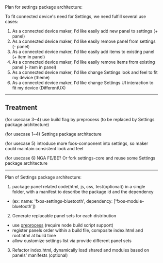 Plan for settings package architecture:

To fit connected device's need for Settings, we need fulfill several use cases:

1. As a connected device maker, I'd like easily add new panel to settings (+ panel)
2. As a connected device maker, I'd like easily remove panel from settings (- panel)
3. As a connected device maker, I'd like easily add items to existing panel (+ item in panel)
4. As a connected device maker, I'd like easily remove items from existing panel (- item in panel)
5. As a connected device maker, I'd like change Settings look and feel to fit my device (theme)
6. As a connected device maker, I'd like change Settings UI interaction to fit my device (DifferentUX)

----
## Treatment

(for usecase 3~4) use build flag by preprocess (to be replaced by Settings package architecture)

(for usecase 1~4) Settings package architecture

(for usecase 5) introduce more fxos-component into settings, so maker could maintain consistent look and feel

(for usecase 6) NGA FE/BE? Or fork settings-core and reuse some Settings package architecture

----

Plan of Settings package architecture:

1. package panel related code(html, js, css, test(optional)) in a single folder, with a manifest to describe the package id and the dependency
  - (ex: name: 'fxos-settings-bluetooth', dependency: ['fxos-module-bluetooth'])

2. Generate replacable panel sets for each distribution
  - use [preprocess](https://github.com/jsoverson/preprocess) (require node build script support)
  - register panels order within a build file, composite index.html and root.html at build time
  - allow customize settings list via provide different panel sets

3. Refactor index.html, dynamically load shared and modules based on panels' manifests (optional)
